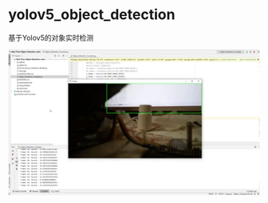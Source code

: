 # yolov5_object_detection
基于Yolov5的对象实时检测

![image](https://github.com/fivexxxxx/yolov5_object_detection/blob/master/images/yolov5_object_detection.gif)  
